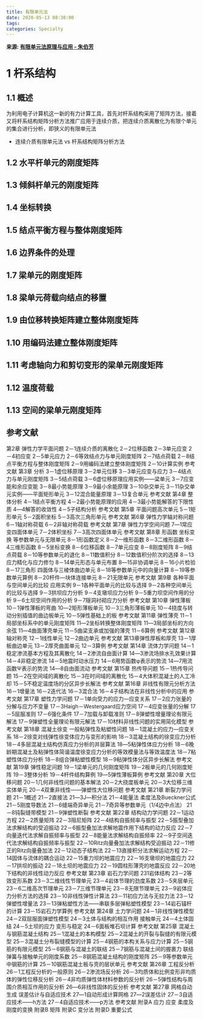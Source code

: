 ```yaml
---
title: 有限单元法
date: 2020-05-13 08:38:00
tags:
categories: Specialty
---
```


**来源: [有限单元法原理与应用 - 朱伯芳](https://book.douban.com/subject/1026571/)**

# 1 杆系结构

## 1.1 概述

为利用电子计算机这一新的有力计算工具，首先对杆系结构采用了矩阵方法，接着又将杆系结构矩阵分析方法推广应用于连续介质，把连续介质离散化为有限个单元的集合进行分析，即狭义的有限单元法
* 连续介质有限单元法 vs 杆系结构矩阵分析方法


## 1.2 水平杆单元的刚度矩阵



## 1.3 倾斜杆单元的刚度矩阵



## 1.4 坐标转换



## 1.5 结点平衡方程与整体刚度矩阵



## 1.6 边界条件的处理



## 1.7 梁单元的刚度矩阵



## 1.8 梁单元荷载向结点的移置



## 1.9 由位移转换矩阵建立整体刚度矩阵



## 1.10 用编码法建立整体刚度矩阵





## 1.11 考虑轴向力和剪切变形的梁单元刚度矩阵




## 1.12 温度荷载




## 1.13 空间的梁单元刚度矩阵





## 参考文献









第2章 弹性力学平面问题
2－1连续介质的离散化
2－2位移函数
2－3单元应变
2－4初应变
2－5单元应力
2－6等效结点力与单元刚度矩阵
2－7结点荷载
2－8结点平衡方程与整体刚度矩阵
2－9用编码法建立整体刚度矩阵
2－10计算实例
参考文献
第3章 分析
3－1虚位移原理
3－2单元位移
3－3单元应变与应力
3－4结点力与单元刚度矩阵
3－5结点荷载
3－6虚位移原理应用实例――梁单元
3－7应变能和余应变能
3－8最小势能原理
3－9最小余能原理
3－10杂交单元
3－11杂交单元实例――平面矩形单元
3－12混合能量原理
3－13复合单元
参考文献
第4章 整体分析
4－1结点平衡方程
4－2最小势能原理的应用
4－3最小势能解答的下限性质
4―4解答的收敛性
4－5子结构分析
参考文献
第5章 平面问题高次单元
5－1矩形单元
5－2面积坐标
5－3高次三角形单元
参考文献
第6章 弹性力学轴对称问题
6－1轴对称荷载
6－2非轴对称荷载
参考文献
第7章 弹性力学空间问题
7―1常应变四面体单元
7－2体积坐标
7－3高次四面体单元
参考文献
第8章 形函数 坐标变换 等参数单元与无限单元
8－1形函数定义
8－2一维形函数
8－3二维形函数
8－4三维形函数
8－5坐标变换
8－6位移函数
8－7单元应变
8－8刚度矩阵
8－9结点荷载
8－10等参数单元的退化
8－11数值积分
8－12数值积分阶次的选择
8－13应力精化与应力修匀
8－14单元形态与单元布置
8―15非协调单元
8－16小片检验
8－17三角形 四面体与三棱体曲边单元
8－18等参数单元中的向量计算
8－19等参数单元算例
8－20杆件―块体连接单元
8－21无限单元
参考文献
第9章 各种平面与空间单元的比较 应用实例
9－1各种平面单元的比较与选择
9－2各种空间单元的比较与选择
9－3拱坝应力分析
9－4支墩坝应力分析
9－5重力坝空间作用的分析
9－6土坝空间作用的分析
9－7隧洞衬砌应力分析
参考文献
第10章 弹性薄板
10－1弹性薄板的弯曲
10―2矩形薄板单元
10－3三角形薄板单元
10－4挠度与转动分别插值的曲边板单元
10－5弹性基础上的板
参考文献
第11章 弹性薄壳
11－1局部坐标系中的单元刚度矩阵
11―2坐标转换整体刚度矩阵
11―3局部坐标的方向余弦
11―4曲面薄壳单元
11－5曲梁支承或加强的薄壳
11－6算例
参考文献
第12章 轴对称壳
12－1线性单元
12－2曲边单元
参考文献
第13章弹性厚板和厚壳
13－1厚板曲边单元
13－2厚壳曲面单元
12－3算例
参考文献
第14章 流体力学问题
14－1稳定渗流基本方程及其离散化
14－2渗流自由面计算
14―3渗流场排水孔效果计算
14－4非稳定渗流
14－5地震时动水压力
14－6用势函数φ表示的势流
14―7用流函数Ψ表示的势流
14―8自由面流动
参考文献
第15章 热传导问题
15－1热传导问题
15－2在空间域的离散化
15－3在时间域的离散化
15－4大体积混凝土的人工冷却
15－5不稳定温度场的分区异步长解法
参考文献
第16章 非线性有限元分析方法
16－1增量法
16－2迭代法
16－3混合法
16－4子结构法在非线性分析中的应用
参考文献
第17章 塑性力学问题
17－1单向受力的应力―应变关系
17－2应力张量的分解与应力不变量
17－3Haigh－Westergaard应力空间
17－4应变张量的分解
17－5屈服准则
17－6强化条件
17－7加载与卸载准则
17－8弹塑性增量理论有限元解法
17－9弹塑性全量理论有限元解法
17－10材料非线性问题的实用简化模型
参考文献
第18章 混凝土徐变 一般粘弹性及粘塑性问题
18－1混凝土的应力―应变关系
18－2徐变对线弹性徐变体应力与变形的影响
18－3混凝土结构的徐变应力分析
18－4多层混凝土结构仿真应力分析的并层算法
18―5粘弹性体应力分析
18－6晚龄期混凝土及粘弹性体简谐温度徐变应力分析的等效模量法与等效温度法
18－7粘塑性体应力分析
18－8组合弹粘塑性模型
18－9粘弹性体分区异步长解法
参考文献
第19章 弹性稳定问题
19－1梁单元的几何刚度矩阵
19－2板单元的几何刚度矩阵
19－3整体分析
19－4杆件结构算例
19―5弹性薄板算例
参考文献
第20章 大位移问题
20－1几何非线性问题的基本解法
20－2大挠度板单元
20－3大位移三维实体单元
20－4双重非线性――弹塑性大位移问题
参考文献
第21章 断裂力学问题
21－1概述
21－2直接法
21―3J―积分法
21－4能量法 柔度法及Bueckner公式
21－5刚度导数法
21－6缝端奇异单元
21－7奇异等参数单元（1/4边中点法）
21－8钝裂缝带模型
21－9弹塑性断裂
参考文献
第22章 结构动力学问题
22－1运动方程
22－2质量矩阵
22－3阻尼矩阵
22－4结构自振频率与振型
22－5振型叠加法求解结构的受迫振动
22－6振型叠加法求解地震作用下结构的动力反应
22－7向量迭代法求解自振频率与振型
22－8能量法求解结构自振频率
22－9子空间迭代法求解结构自振频率与振型
22－10Ritz向量叠加法求解结构受迫振动
22－11修正的Ritz向量叠加法
22－12动态子结构法
22－13直接积分法求解运动方程
22－14固体与流体的耦合运动
22－15重力坝的地震应力
22－16支墩坝的地震应力
22－17拱坝的振动
22－18土坝的地震应力
22－19圆柱形薄壳的地震反应
22－20地下结构的非线性动力反应
参考文献
第23章 岩石力学问题
231岩体结构
23－2等效变形系数
23－3二维线性节理单元
23－4岩体节理的劲度系数
23－5夹层单元
23－6二维高次节理单元
23－7三维节理单元
23－8无限节理单元
23－9岩体应力分析方法的选择
23－10非线性弹性计算法
23－11初应力法与无拉力法
23－12弹塑性增量法
23－13弹粘塑性方法――串联多层弹粘塑性模型
23－14岩石锚杆的计算
23－15岩石力学算例
参考文献
第24章 土力学问题
24－1非线性弹性模型
24－2双屈服面弹塑性模型
24－3土体与结构的相互作用 接触单元
24－4土体固结
24－5土坝的应力 变形与稳定
24－6面板堆石坝计算
参考文献
第25章 混凝土与钢筋混凝土结构
25－1混凝土的本构模型
25－2混凝土的开裂与裂缝的有限元模型
25－3混凝土分布裂缝模型的计算
25－4钢筋的本构关系与应力计算
25－5钢筋的有限元模型
25－6钢筋与混凝土的联结
25－7钢筋与混凝土间的握裹力 联结弹簧与接触单元的刚度系数
25－8钢筋混凝土结构的刚度矩阵
25－9等参数单元中钢筋的计算
25－10钢筋混凝土板与壳的层状单元
参考文献
第26章 工程反分析
26－1工程反分析的一般原则
26－2渗流场反分析
26－3均质体和比例变形非均质体的弹性位移反分析
26－4非均质弹性体材料参数的反分析
26－5弹性结构与周围介质相互作用的反分析
26―6非线性固体的反分析
参考文献
第27章 网格自动生成 误差估计与自适应技术
27―1自动形成计算网格
27―2误差估计
27－3自适应技术――h方法
27－4自适应技术――p方法
参考文献
附录A 应力 应变 柔度及刚度的变换
附录B 矩阵
附录C 变分法
附录D 重要公式
